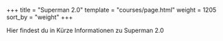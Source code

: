 +++
title = "Superman 2.0"
template = "courses/page.html"
weight = 1205
sort_by = "weight"
+++

Hier findest du in Kürze Informationen zu Superman 2.0
